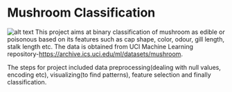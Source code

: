 
# Mushroom Classification

![alt text](http://url/to/img.png)
This project aims at binary classification of mushroom as edible or poisonous based on 
its features such as cap shape, color, odour, gill length, stalk length etc. The data is obtained from UCI Machine Learning repository-https://archive.ics.uci.edu/ml/datasets/mushroom. 

The steps for project included data preprocessing(dealing with null values, encoding etc), visualizing(to find patterns), feature selection and finally classification.  


